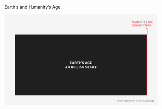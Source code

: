 Earth's and Humanity's Age

![alt text](https://github.com/luisfrein/-30DayChartChallenge/blob/master/3.Historical/3.Historical.png)
